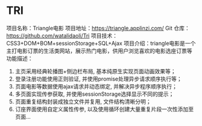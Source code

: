 # TRI
项目名称：Triangle电影
项目地址：https://triangle.applinzi.com/ 
Git 仓库：https://github.com/watalidaoli/Tri
项目技术：CSS3+DOM+BOM+sessionStorage+SQL+Ajax
项目介绍：triangle电影是一个主打电影订票的生活类网站，展示热门电影，供用户浏览喜欢的电影选座订票等
功能描述：
  1. 主页采用经典轮播图+侧边栏布局, 基本纯原生实现页面动画效果等；
  2. 登录注册功能使用正则验证, 并使用promise处理异步请求顺序执行等；
  3. 页面电影等数据使用ajax请求并动态绑定, 并解决异步程序顺序执行；
  4. 多页面实现传参获取, 并使用sessionStorage选择显示不同的提示；
  5. 页面重复结构封装成独立文件并复用, 文件结构清晰分明；
  6. 订座界面使用自定义属性传参, 以及使用循环创建大量重复片段一次性添加至页面...
